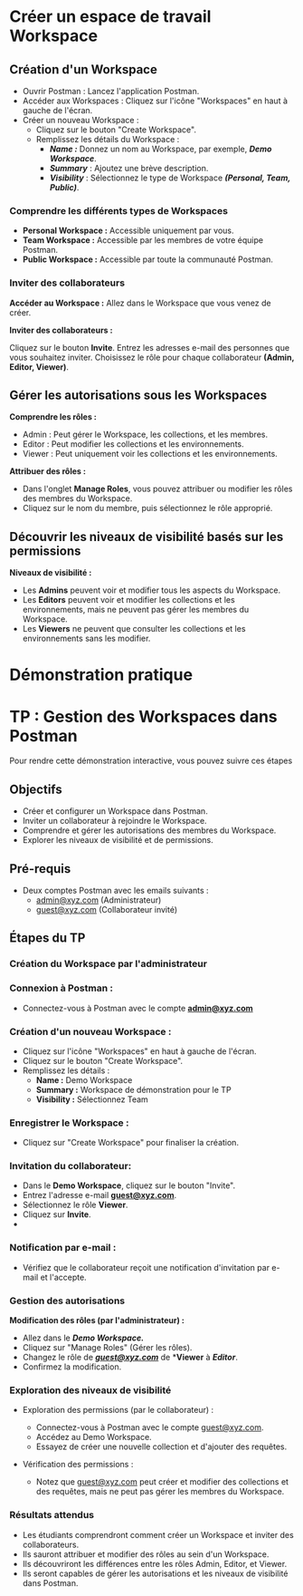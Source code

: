 # Créer un espace de travail Workspace

## Création d'un Workspace

- Ouvrir Postman : Lancez l'application Postman.
- Accéder aux Workspaces : Cliquez sur l'icône "Workspaces" en haut à gauche de l'écran.
- Créer un nouveau Workspace :
     - Cliquez sur le bouton "Create Workspace".
     - Remplissez les détails du Workspace :
       - ***Name :*** Donnez un nom au Workspace, par exemple, ***Demo Workspace***.
       - ***Summary*** : Ajoutez une brève description.
       - ***Visibility*** : Sélectionnez le type de Workspace ***(Personal, Team, Public)***.
  
### Comprendre les différents types de Workspaces

- **Personal Workspace :** Accessible uniquement par vous.
- **Team Workspace :** Accessible par les membres de votre équipe Postman.
- **Public Workspace :** Accessible par toute la communauté Postman.

###  Inviter des collaborateurs

**Accéder au Workspace :** Allez dans le Workspace que vous venez de créer.

**Inviter des collaborateurs :**

Cliquez sur le bouton **Invite**.
Entrez les adresses e-mail des personnes que vous souhaitez inviter.
Choisissez le rôle pour chaque collaborateur **(Admin, Editor, Viewer)**.

## Gérer les autorisations sous les Workspaces

**Comprendre les rôles :**

- Admin : Peut gérer le Workspace, les collections, et les membres.
- Editor : Peut modifier les collections et les environnements.
- Viewer : Peut uniquement voir les collections et les environnements.

**Attribuer des rôles :**

- Dans l'onglet **Manage Roles**, vous pouvez attribuer ou modifier les rôles des membres du Workspace.
- Cliquez sur le nom du membre, puis sélectionnez le rôle approprié.

## Découvrir les niveaux de visibilité basés sur les permissions

**Niveaux de visibilité :**

- Les **Admins** peuvent voir et modifier tous les aspects du Workspace.
- Les **Editors** peuvent voir et modifier les collections et les environnements, mais ne peuvent pas gérer les membres du Workspace.
- Les **Viewers** ne peuvent que consulter les collections et les environnements sans les modifier.

# Démonstration pratique
# TP : Gestion des Workspaces dans Postman

Pour rendre cette démonstration interactive, vous pouvez suivre ces étapes 

## Objectifs
- Créer et configurer un Workspace dans Postman.
- Inviter un collaborateur à rejoindre le Workspace.
- Comprendre et gérer les autorisations des membres du Workspace.
- Explorer les niveaux de visibilité et de permissions.

## Pré-requis
- Deux comptes Postman avec les emails suivants :
    - admin@xyz.com (Administrateur)
    - guest@xyz.com (Collaborateur invité)

## Étapes du TP

### Création du Workspace par l'administrateur

### Connexion à Postman :
- Connectez-vous à Postman avec le compte **admin@xyz.com**

### Création d'un nouveau Workspace :
- Cliquez sur l'icône "Workspaces" en haut à gauche de l'écran.
- Cliquez sur le bouton "Create Workspace".
- Remplissez les détails :
    - **Name :** Demo Workspace
    - **Summary :** Workspace de démonstration pour le TP
    - **Visibility :** Sélectionnez Team
### Enregistrer le Workspace :
- Cliquez sur "Create Workspace" pour finaliser la création.

### Invitation du collaborateur:
- Dans le **Demo Workspace**, cliquez sur le bouton "Invite".
- Entrez l'adresse e-mail **guest@xyz.com**.
- Sélectionnez le rôle **Viewer**.
- Cliquez sur **Invite**.
- 
### Notification par e-mail :
- Vérifiez que le collaborateur reçoit une notification d'invitation par e-mail et l'accepte.

### Gestion des autorisations

**Modification des rôles (par l'administrateur) :**

- Allez dans le ***Demo Workspace.***
- Cliquez sur "Manage Roles" (Gérer les rôles).
- Changez le rôle de ***guest@xyz.com*** de ***Viewer** à ***Editor***.
- Confirmez la modification.

### Exploration des niveaux de visibilité

- Exploration des permissions (par le collaborateur) :
  - Connectez-vous à Postman avec le compte guest@xyz.com.
  - Accédez au Demo Workspace.
  - Essayez de créer une nouvelle collection et d'ajouter des requêtes.
  
- Vérification des permissions :
  - Notez que guest@xyz.com peut créer et modifier des collections et des requêtes, mais ne peut pas gérer les membres du Workspace.

### Résultats attendus
- Les étudiants comprendront comment créer un Workspace et inviter des collaborateurs.
- Ils sauront attribuer et modifier des rôles au sein d'un Workspace.
- Ils découvriront les différences entre les rôles Admin, Editor, et Viewer.
- Ils seront capables de gérer les autorisations et les niveaux de visibilité dans Postman.
